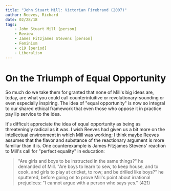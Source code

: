 ```yaml
---
title: "John Stuart Mill: Victorian Firebrand (2007)"
author: Reeves, Richard
date: 02/28/18
tags: 
    - John Stuart Mill [person]
    - Review
    - James Fitzjames Stevens [person]
    - Feminism
    - c19 [period]
    - Liberalism
---
```


# On the Triumph of Equal Opportunity

So much do we take them for granted that none of Mill's big ideas are, today, are what you could call counterintuitive or revolutionary-sounding or even especially inspiring. The idea of "equal opportunity" is now so integral to our shared ethical framework that even those who oppose it in practice pay lip service to the idea. 

It's difficult appreciate the idea of equal opportunity as being as threateningly radical as it was. I wish Reeves had given us a bit more on the intellectual environment in which Mill was working; I think maybe Reeves assumes that the flavor and substance of the reactionary argument is more familiar than it is. One counterexample is James Fitzjames Stevens' reaction to Mill's call for "perfect equality" in education:

> "Are girls and boys to be instructed in the same things?" he demanded of Mill. "Are boys to learn to sew, to keep house, and to cook, and girls to play at cricket, to row; and be drilled like boys?" he sputtered, before going on to prove Mill's point about irrational prejudices: "I cannot argue with a person who says yes." (421)
